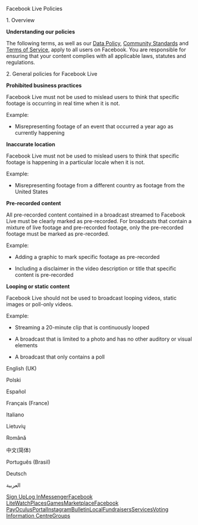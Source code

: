Facebook Live Policies

1\. Overview

**Understanding our policies**

The following terms, as well as our [Data Policy](https://www.facebook.com/about/privacy/), [Community Standards](https://www.facebook.com/communitystandards/) and [Terms of Service](https://www.facebook.com/legal/terms), apply to all users on Facebook. You are responsible for ensuring that your content complies with all applicable laws, statutes and regulations.

2\. General policies for Facebook Live

**Prohibited business practices**

Facebook Live must not be used to mislead users to think that specific footage is occurring in real time when it is not.

Example:

*   Misrepresenting footage of an event that occurred a year ago as currently happening

**Inaccurate location**

Facebook Live must not be used to mislead users to think that specific footage is happening in a particular locale when it is not.

Example:

*   Misrepresenting footage from a different country as footage from the United States

**Pre-recorded content**

All pre-recorded content contained in a broadcast streamed to Facebook Live must be clearly marked as pre-recorded. For broadcasts that contain a mixture of live footage and pre-recorded footage, only the pre-recorded footage must be marked as pre-recorded.

Example:

*   Adding a graphic to mark specific footage as pre-recorded

*   Including a disclaimer in the video description or title that specific content is pre-recorded

**Looping or static content**

Facebook Live should not be used to broadcast looping videos, static images or poll-only videos.

Example:

*   Streaming a 20-minute clip that is continuously looped

*   A broadcast that is limited to a photo and has no other auditory or visual elements

*   A broadcast that only contains a poll

English (UK)

Polski

Español

Français (France)

Italiano

Lietuvių

Română

中文(简体)

Português (Brasil)

Deutsch

العربية

[Sign Up](https://www.facebook.com/reg/)[Log In](https://www.facebook.com/login/)[Messenger](https://l.facebook.com/l.php?u=https%3A%2F%2Fmessenger.com%2F&h=AT0OJnMEIxOair7_-G7ZBer3sUjNinanlnrE4nrS_gPHB0i11ik3rG-GB-_62xO5MTuqV6FRtVCiVWfQcZrjWEZRQ-aRvlt_mJz_NQyNUEHmoRdmkfsApi_lzi8-JGeA28WY1-h-VUvp-Mmnsu6OIZb42DXnBOZs4Qgtvg)[Facebook Lite](https://www.facebook.com/lite/)[Watch](https://en-gb.facebook.com/watch/)[Places](https://www.facebook.com/places/)[Games](https://www.facebook.com/games/)[Marketplace](https://www.facebook.com/marketplace/)[Facebook Pay](https://pay.facebook.com/)[Oculus](https://l.facebook.com/l.php?u=https%3A%2F%2Fwww.oculus.com%2F&h=AT0OJnMEIxOair7_-G7ZBer3sUjNinanlnrE4nrS_gPHB0i11ik3rG-GB-_62xO5MTuqV6FRtVCiVWfQcZrjWEZRQ-aRvlt_mJz_NQyNUEHmoRdmkfsApi_lzi8-JGeA28WY1-h-VUvp-Mmnsu6OIZb42DXnBOZs4Qgtvg)[Portal](https://portal.facebook.com/)[Instagram](https://l.facebook.com/l.php?u=https%3A%2F%2Fwww.instagram.com%2F&h=AT0OJnMEIxOair7_-G7ZBer3sUjNinanlnrE4nrS_gPHB0i11ik3rG-GB-_62xO5MTuqV6FRtVCiVWfQcZrjWEZRQ-aRvlt_mJz_NQyNUEHmoRdmkfsApi_lzi8-JGeA28WY1-h-VUvp-Mmnsu6OIZb42DXnBOZs4Qgtvg)[Bulletin](https://www.bulletin.com/)[Local](https://www.facebook.com/local/lists/245019872666104/)[Fundraisers](https://www.facebook.com/fundraisers/)[Services](https://www.facebook.com/biz/directory/)[Voting Information Centre](https://www.facebook.com/votinginformationcenter/?entry_point=c2l0ZQ%3D%3D)[Groups](https://www.facebook.com/groups/explore/)
